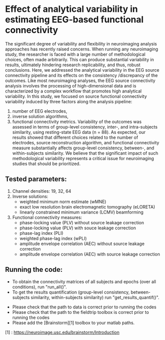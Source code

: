 # Effect of analytical variability in estimating EEG-based functional connectivity

The significant degree of variability and flexibility in neuroimaging analysis approaches has recently raised concerns. When running any neuroimaging study, the researcher is faced with a large number of methodological choices, often made arbitrarily. This can produce substantial variability in results, ultimately hindering research replicability, and thus, robust conclusions. Here, we addressed the analytical variability in the EEG source connectivity pipeline and its effects on the consistency /discrepancy of the outcomes. Like most neuroimaging analyses, the EEG source connectivity analysis involves the processing of high-dimensional data and is characterized by a complex workflow that promotes high analytical variability. In this study, we focused on source functional connectivity variability induced by three factors along the analysis pipeline: 
1. number of EEG electrodes, 
2. inverse solution algorithms, 
3. functional connectivity metrics. 
Variability of the outcomes was assessed in terms of group-level consistency, inter-, and intra-subjects similarity, using resting-state EEG data (n = 88). As expected, our results showed that different choices related to the number of electrodes, source reconstruction algorithm, and functional connectivity measure substantially affects group-level consistency, between-, and within-subjects similarity. We believe that the significant impact of such methodological variability represents a critical issue for neuroimaging studies that should be prioritized.


## Tested parameters:
  1) Channel densities: 19, 32, 64
  2) Inverse solutions:
      - weighted minimum norm estimate (wMNE)
      - exact low resolution brain electromagnetic tomography (eLORETA)
      - linearly constrained minimum variance (LCMV) beamforming
  4) Functional connectivity measures:
      - phase-locking value (PLV) without source leakage correction
      - phase-locking value (PLV) with souce leakage correction
      - phase-lag index (PLI)
      - weighted phase-lag index (wPLI)
      - amplitude envelope correlation (AEC) without source leakage correction
      - amplitude envelope correlation (AEC) with source leakage correction

## Running the code:
- To obtain the connectivity matrices of all subjects and epochs (over all conditions), run "run_all()".
- To get the results quantification (group-level consistency, between-subjects similarity, within-subjects similarity) run "get_results_quantif()".

* Please check that the path to data is correct prior to running the codes
* Please check that the path to the fieldtrip toolbox is correct prior to running the codes
* Please add the [Brainstorm][1] toolbox to your matlab paths.

[1] : https://neuroimage.usc.edu/brainstorm/Introduction
